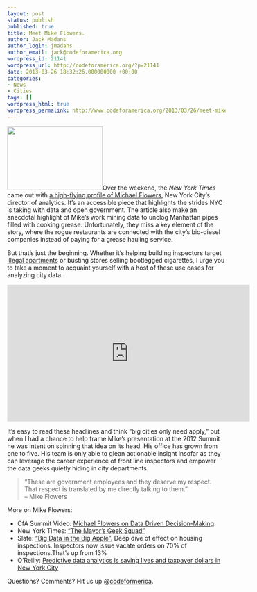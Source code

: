 ```yaml
---
layout: post
status: publish
published: true
title: Meet Mike Flowers.
author: Jack Madans
author_login: jmadans
author_email: jack@codeforamerica.org
wordpress_id: 21141
wordpress_url: http://codeforamerica.org/?p=21141
date: 2013-03-26 18:32:26.000000000 +00:00
categories:
- News
- Cities
tags: []
wordpress_html: true
wordpress_permalink: http://www.codeforamerica.org/2013/03/26/meet-mike-flowers-spotlight/
---
```


<p><span style="font-size: 16px;"><a href="http://codeforamerica.org/wp-content/uploads/2013/03/mike_flowers.jpg"><img alt="" class="alignleft size-full wp-image-21146" height="146" src="http://codeforamerica.org/wp-content/uploads/2013/03/mike_flowers.jpg" title="mike_flowers" width="220"/></a></span>Over the weekend, the <em>New York Times</em> came out with <a href="http://www.nytimes.com/2013/03/24/nyregion/mayor-bloombergs-geek-squad.html">a high-flying profile of Michael Flowers</a>, New York City’s director of analytics. It’s an accessible piece that highlights the strides NYC is taking with data and open government. The article also make an anecdotal highlight of Mike’s work mining data to unclog Manhattan pipes filled with cooking grease. Unfortunately, they miss a key element of the story, where the rogue restaurants are connected with the city’s bio-diesel companies instead of paying for a grease hauling service.</p>
<p dir="ltr">But that’s just the beginning. Whether it’s helping building inspectors target <a href="http://www.ny1.com/content/top_stories/140500/city-renews-crackdown-on-illegal-apartments">illegal apartments</a> or busting stores selling bootlegged cigarettes, I urge you to take a moment to acquaint yourself with a host of these use cases for analyzing city data.</p>
<p><iframe frameborder="0" height="315" src="http://www.youtube.com/embed/6Az-phGUz3Q" width="560"></iframe></p>
<p dir="ltr">It’s easy to read these headlines and think “big cities only need apply,” but when I had a chance to help frame Mike’s presentation at the 2012 Summit he was intent on spinning that idea on its head. His office has grown from one to five. His team is only able to glean actionable insight insofar as they can leverage the career experience of front line inspectors and empower the data geeks quietly hiding in city departments.</p>
<blockquote><p>“These are government employees and they deserve my respect. That respect is translated by me directly talking to them.”<br/>
– Mike Flowers</p></blockquote>
<p>More on Mike Flowers:</p>
<ul>
<li>CfA Summit Video: <a href="http://www.youtube.com/watch?v=6Az-phGUz3Q">Michael Flowers on Data Driven Decision-Making</a>.</li>
<li>New York Times: <a href="http://www.nytimes.com/2013/03/24/nyregion/mayor-bloombergs-geek-squad.html?pagewanted=1&amp;_r=0">“The Mayor’s Geek Squad”</a></li>
<li>Slate: <a href="http://www.slate.com/articles/technology/future_tense/2013/03/big_data_excerpt_how_mike_flowers_revolutionized_new_york_s_building_inspections.html">“Big Data in the Big Apple”.</a> Deep dive of effect on housing inspections. Inspectors now issue vacate orders on 70% of inspections.That’s up from 13%</li>
<li>O’Reilly: <a href="http://strata.oreilly.com/2012/06/predictive-data-analytics-big-data-nyc.html">Predictive data analytics is saving lives and taxpayer dollars in New York City</a></li>
</ul>
<p>Questions? Comments? Hit us up <a href="http://twitter.com/codeforamerica" target="_blank">@codeformerica</a>.</p>
